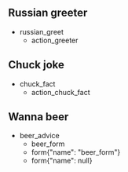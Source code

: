 ## Russian greeter
* russian_greet
  - action_greeter

## Chuck joke
* chuck_fact
  - action_chuck_fact

## Wanna beer
* beer_advice
  - beer_form
  - form{"name": "beer_form"}
  - form{"name": null}
  